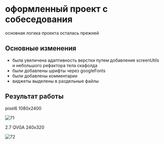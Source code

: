 # оформленный проект с собеседования 

основная логика проекта осталась прежней

## Основные изменения
+ была увеличена адаптивность верстки путем добавления screenUtils и небольшого рефактора тела скафолда 
+ были добавлены шрифты через googleFonts
+ были добавлены комментарии
+ виджеты выделены в раздельные файлы

## Результат работы 

pixel6 1080x2400

![71](https://github.com/Daniel-Shegida/pincode/assets/47796424/f42d56bc-06c3-451a-9e07-dc287e720ae1)

2.7  QVGA  240x320

![72](https://github.com/Daniel-Shegida/pincode/assets/47796424/e2964891-38f7-47f3-b16e-1d178ac96872)
